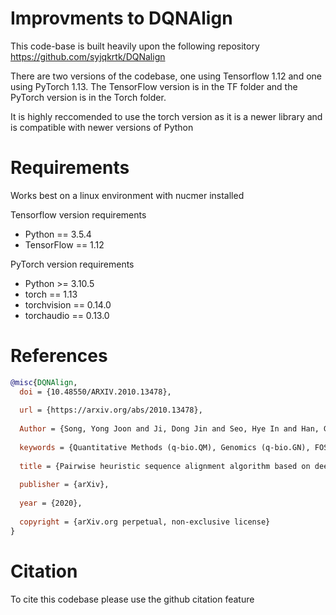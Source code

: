 # Improvments to DQNAlign

This code-base is built heavily upon the following repository https://github.com/syjqkrtk/DQNalign  

There are two versions of the codebase, one using Tensorflow 1.12 and one using PyTorch 1.13. The TensorFlow version is in the TF folder and the PyTorch version is in the Torch folder. 

It is highly reccomended to use the torch version as it is a newer library and is compatible with newer versions of Python

# Requirements
Works best on a linux environment with nucmer installed


Tensorflow version requirements
* Python == 3.5.4
* TensorFlow == 1.12

PyTorch version requirements  
* Python >= 3.10.5
* torch == 1.13
* torchvision == 0.14.0
* torchaudio == 0.13.0



# References
```bib
@misc{DQNAlign,
  doi = {10.48550/ARXIV.2010.13478},
  
  url = {https://arxiv.org/abs/2010.13478},
  
  Author = {Song, Yong Joon and Ji, Dong Jin and Seo, Hye In and Han, Gyu Bum and Cho, Dong Ho},
  
  keywords = {Quantitative Methods (q-bio.QM), Genomics (q-bio.GN), FOS: Biological sciences, FOS: Biological sciences},
  
  title = {Pairwise heuristic sequence alignment algorithm based on deep reinforcement learning},
  
  publisher = {arXiv},
  
  year = {2020},
  
  copyright = {arXiv.org perpetual, non-exclusive license}
}
```


# Citation
To cite this codebase please use the github citation feature